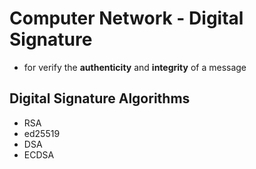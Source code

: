 # Computer Network - Digital Signature

- for verify the **authenticity** and **integrity** of a message

## Digital Signature Algorithms

- RSA
- ed25519
- DSA
- ECDSA
